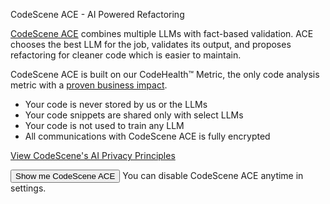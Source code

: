CodeScene ACE - AI Powered Refactoring

[CodeScene ACE](https://codescene.com/product/ai-coding) combines multiple LLMs with fact-based validation.
ACE chooses the best LLM for the job, validates its output, and proposes refactoring for cleaner code which is easier
to maintain.

CodeScene ACE is built on our CodeHealth™ Metric, the only code analysis metric with
a [proven business impact](https://codescene.com/hubfs/web_docs/Business-impact-of-code-quality.pdf?utm_campaign=AICoding&utm_source=IDE&utm_medium=extension&utm_content=code-red).

- Your code is never stored by us or the LLMs
- Your code snippets are shared only with select LLMs
- Your code is not used to train any LLM
- All communications with CodeScene ACE is fully encrypted

[View CodeScene's AI Privacy Principles](https://codescene.com/product/ace/principles)

<div id="ace-button-container">
    <button id="ace-button">Show me CodeScene ACE</button>
    <span id="ace-span">You can disable CodeScene ACE anytime in settings.</span>
</div>